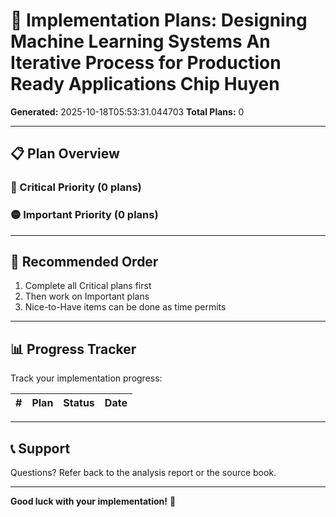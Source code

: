 # 🚀 Implementation Plans: Designing Machine Learning Systems An Iterative Process for Production Ready Applications   Chip Huyen

**Generated:** 2025-10-18T05:53:31.044703
**Total Plans:** 0

---

## 📋 Plan Overview

### 🔴 Critical Priority (0 plans)


### 🟡 Important Priority (0 plans)


---

## 🎯 Recommended Order

1. Complete all Critical plans first
2. Then work on Important plans
3. Nice-to-Have items can be done as time permits

---

## 📊 Progress Tracker

Track your implementation progress:

| # | Plan | Status | Date |
|---|------|--------|------|

---

## 📞 Support

Questions? Refer back to the analysis report or the source book.

---

**Good luck with your implementation!** 🚀

